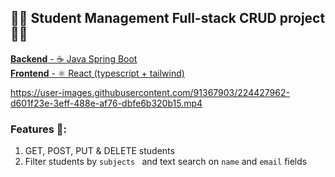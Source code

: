 ## 🧑‍🎓 Student Management Full-stack CRUD project 👩‍🎓

[**Backend** - ☕ Java Spring Boot](https://github.com/Nick-M1/Student-management-backend/tree/main/student-database-backend) <br/>
[**Frontend** - ⚛️ React (typescript + tailwind)](https://github.com/Nick-M1/Student-management-frontend)

https://user-images.githubusercontent.com/91367903/224427962-d601f23e-3eff-488e-af76-dbfe6b320b15.mp4


### Features 🏫:
1) GET, POST, PUT & DELETE students
2) Filter students by `subjects ` and text search on `name` and `email` fields